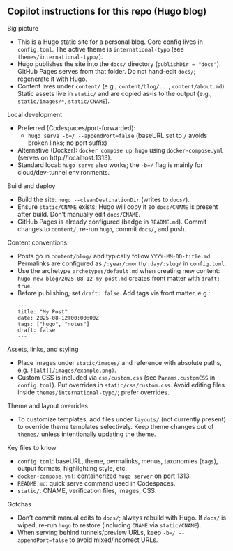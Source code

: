 ## Copilot instructions for this repo (Hugo blog)

Big picture
- This is a Hugo static site for a personal blog. Core config lives in `config.toml`. The active theme is `international-typo` (see `themes/international-typo/`).
- Hugo publishes the site into the `docs/` directory (`publishDir = "docs"`). GitHub Pages serves from that folder. Do not hand-edit `docs/`; regenerate it with Hugo.
- Content lives under `content/` (e.g., `content/blog/...`, `content/about.md`). Static assets live in `static/` and are copied as-is to the output (e.g., `static/images/*`, `static/CNAME`).

Local development
- Preferred (Codespaces/port-forwarded):
  - `hugo serve -b=/ --appendPort=false` (baseURL set to `/` avoids broken links; no port suffix)
- Alternative (Docker): `docker compose up hugo` using `docker-compose.yml` (serves on http://localhost:1313).
- Standard local: `hugo serve` also works; the `-b=/` flag is mainly for cloud/dev-tunnel environments.

Build and deploy
- Build the site: `hugo --cleanDestinationDir` (writes to `docs/`).
- Ensure `static/CNAME` exists; Hugo will copy it so `docs/CNAME` is present after build. Don’t manually edit `docs/CNAME`.
- GitHub Pages is already configured (badge in `README.md`). Commit changes to `content/`, re-run `hugo`, commit `docs/`, and push.

Content conventions
- Posts go in `content/blog/` and typically follow `YYYY-MM-DD-title.md`. Permalinks are configured as `/:year/:month/:day/:slug/` in `config.toml`.
- Use the archetype `archetypes/default.md` when creating new content: `hugo new blog/2025-08-12-my-post.md` creates front matter with `draft: true`.
- Before publishing, set `draft: false`. Add tags via front matter, e.g.:
  ```
  ---
  title: "My Post"
  date: 2025-08-12T00:00:00Z
  tags: ["hugo", "notes"]
  draft: false
  ---
  ```

Assets, links, and styling
- Place images under `static/images/` and reference with absolute paths, e.g. `![alt](/images/example.png)`.
- Custom CSS is included via `css/custom.css` (see `Params.customCSS` in `config.toml`). Put overrides in `static/css/custom.css`. Avoid editing files inside `themes/international-typo/`; prefer overrides.

Theme and layout overrides
- To customize templates, add files under `layouts/` (not currently present) to override theme templates selectively. Keep theme changes out of `themes/` unless intentionally updating the theme.

Key files to know
- `config.toml`: baseURL, theme, permalinks, menus, taxonomies (`tags`), output formats, highlighting style, etc.
- `docker-compose.yml`: containerized `hugo server` on port 1313.
- `README.md`: quick serve command used in Codespaces.
- `static/`: CNAME, verification files, images, CSS.

Gotchas
- Don’t commit manual edits to `docs/`; always rebuild with Hugo. If `docs/` is wiped, re-run `hugo` to restore (including `CNAME` via `static/CNAME`).
- When serving behind tunnels/preview URLs, keep `-b=/ --appendPort=false` to avoid mixed/incorrect URLs.
